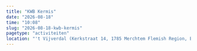 ```yaml
---
title: "KWB Kermis"
date: "2026-08-18"
time: "10:08"
slug: "2026-08-18-kwb-kermis"
pagetype: "activiteiten"
location: "'t Vijverdal (Kerkstraat 14, 1785 Merchtem Flemish Region, Belgium)"
---
```




